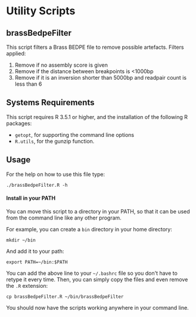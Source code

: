 # Utility Scripts

## brassBedpeFilter

This script filters a Brass BEDPE file to remove
possible artefacts. Filters applied:

1. Remove if no assembly score is given
2. Remove if the distance between breakpoints is <1000bp
3. Remove if it is an inversion shorter than 5000bp and readpair count is less than 6

## Systems Requirements

This script requires R 3.5.1 or higher, and the installation of the
following R packages:

- ```getopt```, for supporting the command line options
- ```R.utils```, for the gunzip function.

## Usage

For the help on how to use this file type:

```
./brassBedpeFilter.R -h
```

#### Install in your PATH

You can move this script to a directory in your PATH, so that it can be used from
the command line like any other program.

For example, you can create a ```bin``` directory in your home directory:

```
mkdir ~/bin
```

And add it to your path:

```
export PATH=~/bin:$PATH
```

You can add the above line to your ```~/.bashrc``` file so you don't have to retype it every time.
Then, you can simply copy the files and even remove the ```.R``` extension:

```
cp brassBedpeFilter.R ~/bin/brassBedpeFilter
```

You should now have the scripts working anywhere in your command line.
